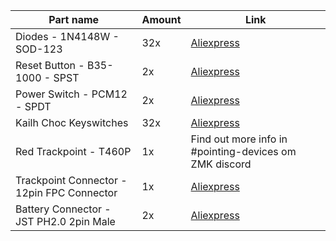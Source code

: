 
| Part name                         | Amount | Link
| --------------------------------- | -------|  ------------------------------------------------------------------------------------------ |
| Diodes - 1N4148W - SOD-123 | 32x | [Aliexpress](https://www.aliexpress.us/item/3256806388498396.html?spm=a2g0o.productlist.main.31.1b66ODcDODcD8e&algo_pvid=dd1c348a-dfb2-4f7b-84ad-35667d3837ff&algo_exp_id=dd1c348a-dfb2-4f7b-84ad-35667d3837ff-15&pdp_npi=4%40dis%21USD%211.25%210.49%21%21%219.01%213.51%21%402103080f17114158346045867e8927%2112000037709654947%21sea%21US%210%21AB&curPageLogUid=vlXuNjzQhzFN&utparam-url=scene%3Asearch%7Cquery_from%3A)
| Reset Button - B35-1000 - SPST | 2x | [Aliexpress](https://www.aliexpress.us/item/2251832345840617.html?spm=a2g0o.productlist.main.47.2988rMTwrMTw3z&algo_pvid=45ec19a6-7dbb-4871-a66a-8a7311dbc71a&algo_exp_id=45ec19a6-7dbb-4871-a66a-8a7311dbc71a-23&pdp_npi=4%40dis%21USD%211.20%211.02%21%21%211.20%211.02%21%4021032dc617114161654973755e4951%2158807795701%21sea%21US%210%21AB&curPageLogUid=mGP0A0WBEUxv&utparam-url=scene%3Asearch%7Cquery_from%3A)
| Power Switch - PCM12 - SPDT | 2x | [Aliexpress](https://www.aliexpress.us/item/3256806061518634.html?spm=a2g0o.productlist.main.13.5ea4avHbavHbTW&algo_pvid=c31ce055-effe-4263-a5f1-b29263fd8a98&algo_exp_id=c31ce055-effe-4263-a5f1-b29263fd8a98-6&pdp_npi=4%40dis%21USD%216.40%216.40%21%21%2146.12%2146.12%21%402101fb1517114163220538712ec686%2112000037884059528%21sea%21US%210%21AB&curPageLogUid=RSMfy5wVH781&utparam-url=scene%3Asearch%7Cquery_from%3A)
| Kailh Choc Keyswitches | 32x | [Aliexpress](https://www.aliexpress.us/item/3256805260407528.html?spm=a2g0o.productlist.main.27.39ac2a5agypTcm&algo_pvid=15a90eed-78dc-4a15-9ba8-2869a2bd4152&algo_exp_id=15a90eed-78dc-4a15-9ba8-2869a2bd4152-13&pdp_npi=4%40dis%21USD%2113.52%215.24%21%21%2113.52%215.24%21%402103011517114164404186544ead45%2112000033115817977%21sea%21US%210%21AB&curPageLogUid=j8vc4IVdv1QP&utparam-url=scene%3Asearch%7Cquery_from%3A)
| Red Trackpoint - T460P | 1x | Find out more info in #pointing-devices om ZMK discord |
| Trackpoint Connector - 12pin FPC Connector | 1x | [Aliexpress](https://www.aliexpress.us/item/2251832651472323.html?spm=a2g0o.detail.pcDetailTopMoreOtherSeller.8.31bcIGzwIGzwjg&gps-id=pcDetailTopMoreOtherSeller&scm=1007.40000.327270.0&scm_id=1007.40000.327270.0&scm-url=1007.40000.327270.0&pvid=5889083c-612b-4cb7-bac0-2ff6339df00d&_t=gps-id:pcDetailTopMoreOtherSeller,scm-url:1007.40000.327270.0,pvid:5889083c-612b-4cb7-bac0-2ff6339df00d,tpp_buckets:668%232846%238112%231997&pdp_npi=4%40dis%21USD%211.44%210.49%21%21%211.44%210.49%21%402101e58b17114167875406576e76df%2165024179983%21rec%21US%21%21AB&utparam-url=scene%3ApcDetailTopMoreOtherSeller%7Cquery_from%3A)
| Battery Connector - JST PH2.0 2pin Male | 2x | [Aliexpress](https://www.aliexpress.us/item/3256801477686458.html?spm=a2g0o.order_list.order_list_main.59.55651802KDuYk5&gatewayAdapt=glo2usa) 
